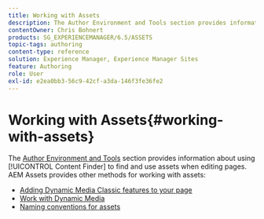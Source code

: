 ```yaml
---
title: Working with Assets
description: The Author Environment and Tools section provides information about using Content Finder to find and use assets when editing pages. AEM Assets provides other methods for working with assets.
contentOwner: Chris Bohnert
products: SG_EXPERIENCEMANAGER/6.5/ASSETS
topic-tags: authoring
content-type: reference
solution: Experience Manager, Experience Manager Sites
feature: Authoring
role: User
exl-id: e2ea0bb3-56c9-42cf-a3da-146f3fe36fe2
---
```

# Working with Assets{#working-with-assets}

The [Author Environment and Tools](/help/sites-authoring/author-environment-tools.md) section provides information about using [!UICONTROL Content Finder] to find and use assets when editing pages. AEM Assets provides other methods for working with assets:

* [Adding Dynamic Media Classic features to your page](/help/sites-classic-ui-authoring/manage-assets-classic-s7.md)
* [Work with Dynamic Media](/help/sites-classic-ui-authoring/dynamic-media-assets.md)
* [Naming conventions for assets](/help/sites-classic-ui-authoring/asset-naming-conventions.md)
